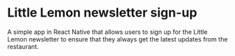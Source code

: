 # Little Lemon newsletter sign-up

A simple app in React Native that allows users to sign up for the Little Lemon newsletter to ensure that they always get the latest updates from the restaurant.
